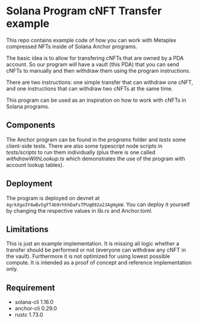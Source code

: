 # Solana Program cNFT Transfer example

This repo contains example code of how you can work with Metaplex compressed NFTs inside of Solana Anchor programs.

The basic idea is to allow for transfering cNFTs that are owned by a PDA account. So our program will have a vault (this PDA) that you can send cNFTs to manually and then withdraw them using the program instructions.

There are two instructions: one simple transfer that can withdraw one cNFT, and one instructions that can withdraw two cNFTs at the same time.

This program can be used as an inspiration on how to work with cNFTs in Solana programs.

## Components

The Anchor program can be found in the *programs* folder and *tests* some client-side tests. There are also some typescript node scripts in *tests/scripts* to run them individually (plus there is one called *withdrawWithLookup.ts* which demonstrates the use of the program with account lookup tables). 

## Deployment

The program is deployed on devnet at `4grkXgo3Y4wBv5gFT4b9rhhhDaFsTPUqB92a2JAgHgkW`. 
You can deploy it yourself by changing the respective values in lib.rs and Anchor.toml.

## Limitations

This is just an example implementation. It is missing all logic whether a transfer should be performed or not (everyone can withdraw any cNFT in the vault). 
Furthermore it is not optimized for using lowest possible compute. It is intended as a proof of concept and reference implementation only. 

## Requirement

- solana-cli 1.16.0 
- anchor-cli 0.29.0
- rustc 1.73.0